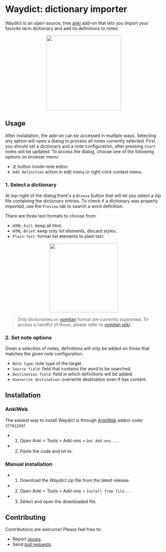 # Waydict: dictionary importer
Waydict is an open-source, free [anki](https://apps.ankiweb.net/) add-on that lets you import your favorite term dictionary and add its definitions to notes.

<p align="center">
  <img src="https://github.com/user-attachments/assets/93597321-2f43-48c2-b495-aa19b01bf543" style="width: 25vw;">
</p>

## Usage
After installation, the add-on can be accessed in multiple ways.
Selecting any option will open a dialog to process all notes currently selected. 
First you should set a dictionary and a note configuration, after pressing `Start` notes will be updated.
To access the dialog, choose one of the following options on browser menu:

- `定` button inside note editor.
- `Add definition` action in edit menu or right-click context menu.

### 1. Select a dictionary

At top-right of the dialog there's a `Browse` button that will let you select a *zip* file containing the dictionary entries.
To check if a dictionary was properly imported, use the `Preview` tab to search a word definition.

There are three text formats to choose from:
- `HTML-Full`: keep all html.
- `HTML-Brief`: keep only list elements, discard styles. 
- `Plain-Text`: format list elements to plain text.

<p align="center">
    <img src="https://github.com/user-attachments/assets/90150669-771e-49d2-ad62-02078670923d" style="width: 23vw"></img>
</p>

> Only dictionaries on [yomitan](https://github.com/yomidevs/yomitan) format are currently supported.
> To access a handful of those, please refer to [yomitan wiki](https://yomitan.wiki/dictionaries/).

### 2. Set note options

Given a selection of notes, definitions will only be added on those that matches the given note configuration:

- `Note type`: note type of the target.
- `Source field`: field that contains the word to be searched.
- `Destination field`: field in which definitions will be added.
- `Overwrite destination`: overwrite destination even if has content.

## Installation

### AnkiWeb
The easiest way to install Waydict is through [AnkiWeb](https://ankiweb.net/shared/info/377012597?cb=1739746670083) addon code: `377012597`.

- 1. Open Anki > Tools > Add-ons > `Get Add-ons...`.
- 2. Paste the code and hit `Ok`.

### Manual installation
- 1. Download the *Waydict.zip* file from the latest release. 
- 2. Open Anki > Tools > Add-ons > `Install from file...`.
- 3. Select and open the downloaded file.

## Contributing
Contributions are welcome! Please feel free to:
- Report [issues](https://github.com/Hundway/anki-way-dict/issues).
- Send [pull requests](https://github.com/Hundway/anki-way-dict/pulls).
